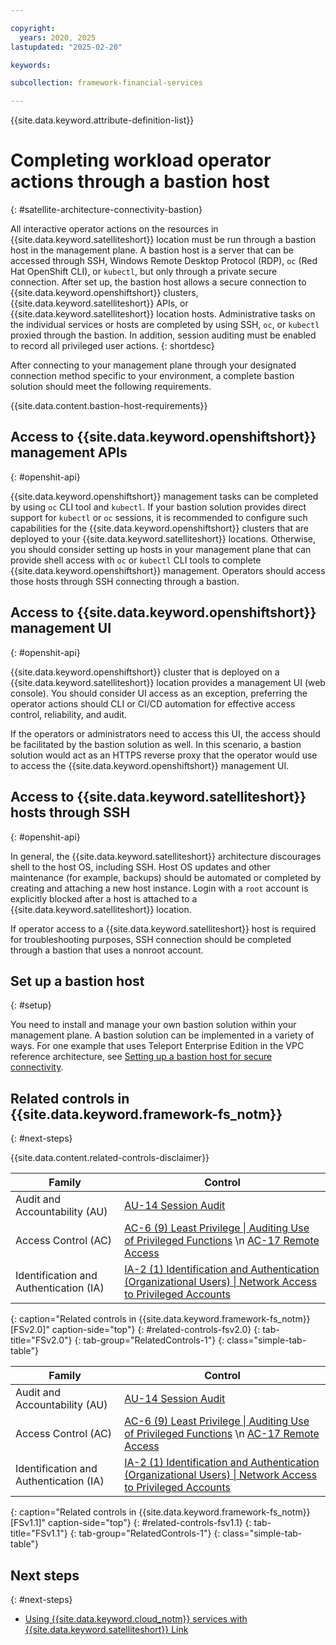 ```yaml
---

copyright:
  years: 2020, 2025
lastupdated: "2025-02-20"

keywords:

subcollection: framework-financial-services

---
```


{{site.data.keyword.attribute-definition-list}}

# Completing workload operator actions through a bastion host
{: #satellite-architecture-connectivity-bastion}

All interactive operator actions on the resources in {{site.data.keyword.satelliteshort}} location must be run through a bastion host in the management plane. A bastion host is a server that can be accessed through SSH, Windows Remote Desktop Protocol (RDP), `oc` (Red Hat OpenShift CLI), or `kubectl`, but only through a private secure connection. After set up, the bastion host allows a secure connection to {{site.data.keyword.openshiftshort}} clusters, {{site.data.keyword.satelliteshort}} APIs, or {{site.data.keyword.satelliteshort}} location hosts. Administrative tasks on the individual services or hosts are completed by using SSH, `oc`, or `kubectl` proxied through the bastion. In addition, session auditing must be enabled to record all privileged user actions.
{: shortdesc}

After connecting to your management plane through your designated connection method specific to your environment, a complete bastion solution should meet the following requirements.

{{site.data.content.bastion-host-requirements}}

## Access to {{site.data.keyword.openshiftshort}} management APIs
{: #openshit-api}

{{site.data.keyword.openshiftshort}} management tasks can be completed by using `oc` CLI tool and `kubectl`. If your bastion solution provides direct support for `kubectl` or `oc` sessions, it is recommended to configure such capabilities for the {{site.data.keyword.openshiftshort}} clusters that are deployed to your {{site.data.keyword.satelliteshort}} locations. Otherwise, you should consider setting up hosts in your management plane that can provide shell access with `oc` or `kubectl` CLI tools to complete {{site.data.keyword.openshiftshort}} management. Operators should access those hosts through SSH connecting through a bastion.

## Access to {{site.data.keyword.openshiftshort}} management UI
{: #openshit-api}

{{site.data.keyword.openshiftshort}} cluster that is deployed on a {{site.data.keyword.satelliteshort}} location provides a management UI (web console). You should consider UI access as an exception, preferring the operator actions should CLI or CI/CD automation for effective access control, reliability, and audit.

If the operators or administrators need to access this UI, the access should be facilitated by the bastion solution as well. In this scenario, a bastion solution would act as an HTTPS reverse proxy that the operator would use to access the {{site.data.keyword.openshiftshort}} management UI.

## Access to {{site.data.keyword.satelliteshort}} hosts through SSH
{: #openshit-api}

In general, the {{site.data.keyword.satelliteshort}} architecture discourages shell to the host OS, including SSH. Host OS updates and other maintenance (for example, backups) should be automated or completed by creating and attaching a new host instance. Login with a `root` account is explicitly blocked after a host is attached to a {{site.data.keyword.satelliteshort}} location.

If operator access to a {{site.data.keyword.satelliteshort}} host is required for troubleshooting purposes, SSH connection should be completed through a bastion that uses a nonroot account.



## Set up a bastion host
{: #setup}

You need to install and manage your own bastion solution within your management plane. A bastion solution can be implemented in a variety of ways. For one example that uses Teleport Enterprise Edition in the VPC reference architecture, see [Setting up a bastion host for secure connectivity](/docs/framework-financial-services?topic=framework-financial-services-vpc-architecture-connectivity-bastion-tutorial-teleport).

## Related controls in {{site.data.keyword.framework-fs_notm}}
{: #next-steps}

{{site.data.content.related-controls-disclaimer}}

| Family              | Control                                           |
|---------------------|---------------------------------------------------|
| Audit and Accountability (AU) | [AU-14 Session Audit](/docs/framework-financial-services-controls?topic=framework-financial-services-controls-au-14)  |
| Access Control (AC) | [AC-6 (9) Least Privilege &#124; Auditing Use of Privileged Functions](/docs/framework-financial-services-controls?topic=framework-financial-services-controls-ac-6.9) \n [AC-17 Remote Access](/docs/framework-financial-services-controls?topic=framework-financial-services-controls-ac-17)  |
| Identification and Authentication (IA) | [IA-2 (1) Identification and Authentication (Organizational Users) &#124; Network Access to Privileged Accounts](/docs/framework-financial-services-controls?topic=framework-financial-services-controls-ia-2.1) |
{: caption="Related controls in {{site.data.keyword.framework-fs_notm}} [FSv2.0]" caption-side="top"}
{: #related-controls-fsv2.0}
{: tab-title="FSv2.0"}
{: tab-group="RelatedControls-1"}
{: class="simple-tab-table"}

| Family              | Control                                           |
|---------------------|---------------------------------------------------|
| Audit and Accountability (AU) | [AU-14 Session Audit](/docs/framework-financial-services-controls-fsv1-1?topic=framework-financial-services-controls-au-14)  |
| Access Control (AC) | [AC-6 (9) Least Privilege &#124; Auditing Use of Privileged Functions](/docs/framework-financial-services-controls-fsv1-1?topic=framework-financial-services-controls-ac-6.9) \n [AC-17 Remote Access](/docs/framework-financial-services-controls-fsv1-1?topic=framework-financial-services-controls-ac-17)  |
| Identification and Authentication (IA) | [IA-2 (1) Identification and Authentication (Organizational Users) &#124; Network Access to Privileged Accounts](/docs/framework-financial-services-controls-fsv1-1?topic=framework-financial-services-controls-ia-2.1) |
{: caption="Related controls in {{site.data.keyword.framework-fs_notm}} [FSv1.1]" caption-side="top"}
{: #related-controls-fsv1.1}
{: tab-title="FSv1.1"}
{: tab-group="RelatedControls-1"}
{: class="simple-tab-table"}


## Next steps
{: #next-steps}

- [Using {{site.data.keyword.cloud_notm}} services with {{site.data.keyword.satelliteshort}} Link](/docs/framework-financial-services?topic=framework-financial-services-satellite-architecture-connectivity-to-services)
